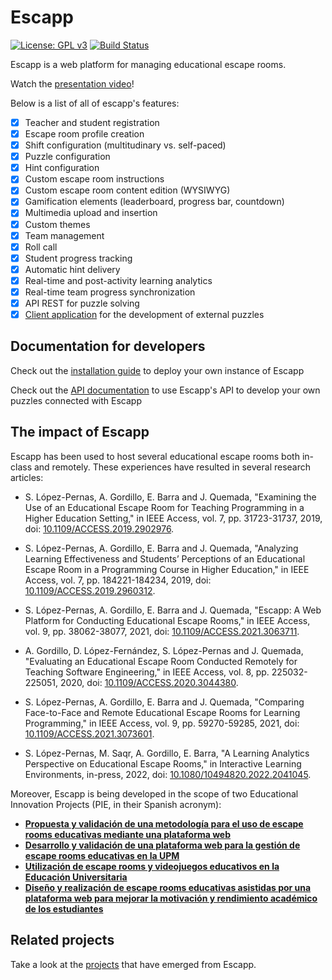 # Escapp
[![License: GPL v3](https://img.shields.io/badge/License-GPLv3-blue.svg)](https://www.gnu.org/licenses/gpl-3.0)
[![Build Status](https://travis-ci.com/ging/escapp.svg?branch=master)](https://travis-ci.com/ging/escapp)

Escapp is a web platform for managing educational escape rooms. 

Watch the [presentation video](https://www.youtube.com/watch?v=8lyekXZXs64)!

Below is a list of all of escapp's features:

* [x] Teacher and student registration
* [x] Escape room profile creation
* [x] Shift configuration (multitudinary vs. self-paced)
* [x] Puzzle configuration
* [x] Hint configuration
* [x] Custom escape room instructions
* [x] Custom escape room content edition (WYSIWYG)
* [x] Gamification elements (leaderboard, progress bar, countdown)
* [x] Multimedia upload and insertion
* [x] Custom themes
* [x] Team management
* [x] Roll call
* [x] Student progress tracking
* [x] Automatic hint delivery
* [x] Real-time and post-activity learning analytics
* [x] Real-time team progress synchronization
* [x] API REST for puzzle solving
* [x] [Client application](https://github.com/agordillo/escapp_client) for the development of external puzzles

## Documentation for developers

Check out the [installation guide](https://github.com/ging/escapp/wiki/Installation) to deploy your own instance of Escapp

Check out the [API documentation](https://github.com/ging/escapp/wiki/API-Documentation) to use Escapp's API to develop your own puzzles connected with Escapp

## The impact of Escapp

Escapp has been used to host several educational escape rooms both in-class and remotely. These experiences have resulted in several research articles:

- S. López-Pernas, A. Gordillo, E. Barra and J. Quemada, "Examining the Use of an Educational Escape Room for Teaching Programming in a Higher Education Setting," in IEEE Access, vol. 7, pp. 31723-31737, 2019, doi: [10.1109/ACCESS.2019.2902976](https://ieeexplore.ieee.org/document/8658086).

- S. López-Pernas, A. Gordillo, E. Barra and J. Quemada, "Analyzing Learning Effectiveness and Students’ Perceptions of an Educational Escape Room in a Programming Course in Higher Education," in IEEE Access, vol. 7, pp. 184221-184234, 2019, doi: [10.1109/ACCESS.2019.2960312](https://ieeexplore.ieee.org/document/8936344).

- S. López-Pernas, A. Gordillo, E. Barra and J. Quemada, "Escapp: A Web Platform for Conducting Educational Escape Rooms," in IEEE Access, vol. 9, pp. 38062-38077, 2021, doi: [10.1109/ACCESS.2021.3063711](https://ieeexplore.ieee.org/document/9369393).

- A. Gordillo, D. López-Fernández, S. López-Pernas and J. Quemada, "Evaluating an Educational Escape Room Conducted Remotely for Teaching Software Engineering," in IEEE Access, vol. 8, pp. 225032-225051, 2020, doi: [10.1109/ACCESS.2020.3044380](https://ieeexplore.ieee.org/document/9292916).

- S. López-Pernas, A. Gordillo, E. Barra and J. Quemada, "Comparing Face-to-Face and Remote Educational Escape Rooms for Learning Programming," in IEEE Access, vol. 9, pp. 59270-59285, 2021, doi: [10.1109/ACCESS.2021.3073601](https://ieeexplore.ieee.org/document/9405675).

- S. López-Pernas, M. Saqr, A. Gordillo, E. Barra, "A Learning Analytics Perspective on Educational Escape Rooms," in Interactive Learning Environments, in-press, 2022, doi: [10.1080/10494820.2022.2041045](https://www.tandfonline.com/doi/full/10.1080/10494820.2022.2041045).

Moreover, Escapp is being developed in the scope of two Educational Innovation Projects (PIE, in their Spanish acronym):
* **[Propuesta y validación de una metodología para el uso de escape rooms educativas mediante una plataforma web](https://innovacioneducativa.upm.es/proyectosIE/informacion?anyo=2018-2019&id=2782)**
* **[Desarrollo y validación de una plataforma web para la gestión de escape rooms educativas en la UPM
](https://innovacioneducativa.upm.es/proyectosIE/informacion?anyo=2019-2020&id=3099)**
* **[Utilización de escape rooms y videojuegos educativos en la Educación Universitaria
](https://innovacioneducativa.upm.es/proyectos-ie/informacion?anyo=2019-2020&id=3178)**
* **[Diseño y realización de escape rooms educativas asistidas por una plataforma web para mejorar la motivación y rendimiento académico de los estudiantes](https://innovacioneducativa.upm.es/proyectos-ie/informacion?anyo=2021-2022&id=426)**

## Related projects

Take a look at the [projects](https://github.com/ging/escapp/wiki/Related-projects) that have emerged from Escapp.

